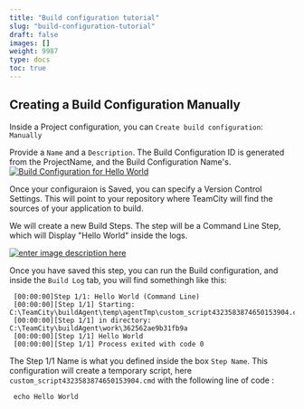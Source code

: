 ```yaml
---
title: "Build configuration tutorial"
slug: "build-configuration-tutorial"
draft: false
images: []
weight: 9987
type: docs
toc: true
---
```


## Creating a Build Configuration Manually
Inside a Project configuration, you can `Create build configuration`: `Manually`

Provide a `Name` and a `Description`. The Build Configuration ID is generated from the ProjectName, and the Build Configuration Name's.
[![Build Configuration for Hello World][1]][1]

Once your configuraion is Saved, you can specify a Version Control Settings. This will point to your repository where TeamCity will find the sources of your application to build.

We will create a new Build Steps. The step will be a Command Line Step, which will Display "Hello World" inside the logs.

[![enter image description here][2]][2]

Once you have saved this step, you can run the Build configuration, and inside the `Build Log` tab, you will find somethingh like this:

     [00:00:00]Step 1/1: Hello World (Command Line)
     [00:00:00][Step 1/1] Starting: C:\TeamCity\buildAgent\temp\agentTmp\custom_script4323583874650153904.cmd
     [00:00:00][Step 1/1] in directory: C:\TeamCity\buildAgent\work\362562ae9b31fb9a
     [00:00:00][Step 1/1] Hello World
     [00:00:00][Step 1/1] Process exited with code 0

The Step 1/1 Name is what you defined inside the box `Step Name`. This configuration will create a temporary script, here `custom_script4323583874650153904.cmd` with the following line of code : 

     echo Hello World


  [1]: http://i.stack.imgur.com/7I6st.png
  [2]: http://i.stack.imgur.com/sKvKD.png

